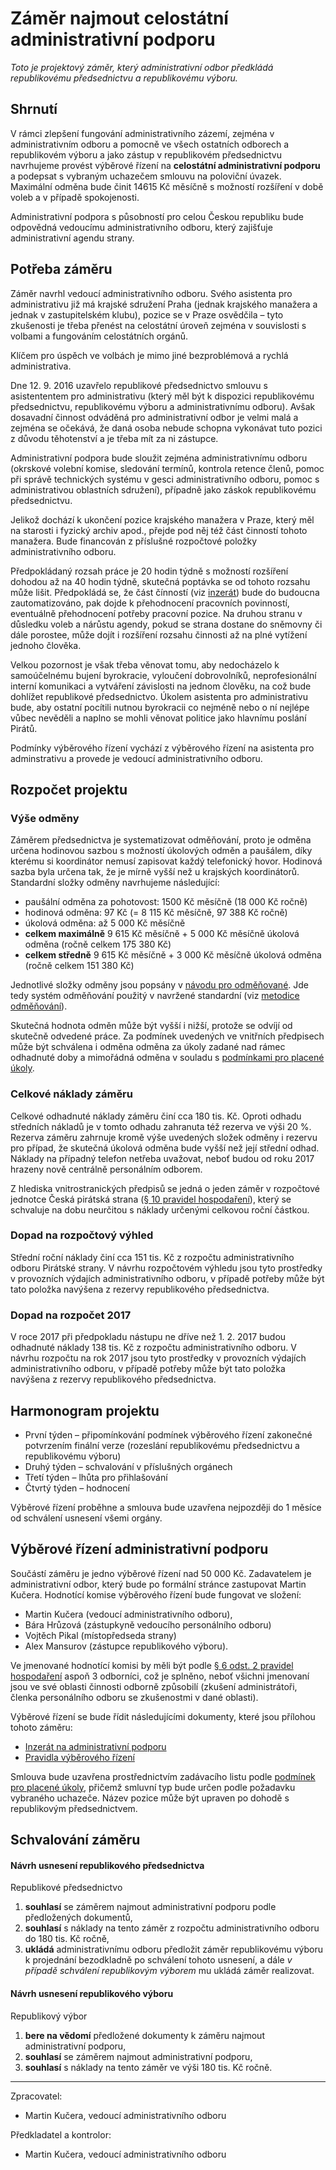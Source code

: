 Záměr najmout celostátní administrativní podporu
========================

*Toto je projektový záměr, který administrativní odbor předkládá republikovému předsednictvu a republikovému výboru.*

Shrnutí
-------

V rámci zlepšení fungování administrativního zázemí, zejména v  administrativním odboru a pomocně ve všech ostatních odborech a republikovém výboru a jako zástup v republikovém předsednictvu navrhujeme provést výběrové řízení na **celostátní administrativní podporu** a podepsat s vybraným uchazečem smlouvu na poloviční úvazek. Maximální odměna bude činit 14615 Kč měsíčně s možností rozšíření v době voleb a v případě spokojenosti.

Administrativní podpora s působností pro celou Českou republiku bude odpovědná vedoucímu administrativního odboru, který zajišťuje administrativní agendu strany.


Potřeba záměru
--------------

Záměr navrhl vedoucí administrativního odboru. Svého asistenta pro administrativu již má krajské sdružení Praha (jednak krajského manažera a jednak v zastupitelském klubu), pozice se v Praze osvědčila – tyto zkušenosti je třeba přenést na celostátní úroveň zejména v souvislosti s  volbami a fungováním celostátních orgánů. 

Klíčem pro úspěch ve volbách je mimo jiné bezproblémová a rychlá administrativa.  
 
Dne 12. 9. 2016 uzavřelo republikové předsednictvo smlouvu s asistententem pro administrativu (který měl být k dispozici republikovému předsednictvu, republikovému výboru a administrativnímu odboru). Avšak dosavadní činnost odváděná pro administrativní odbor je velmi malá a zejména se očekává, že daná osoba nebude schopna vykonávat tuto pozici z důvodu těhotenství a je třeba mít za ni zástupce. 

Administrativní podpora bude sloužit zejména administrativnímu odboru (okrskové volební komise, sledování termínů, kontrola retence členů, pomoc při správě technických systému v gesci administrativního odboru, pomoc s administrativou oblastních sdružení), případně jako záskok republikovému předsednictvu. 

Jelikož dochází k ukončení pozice krajského manažera v Praze, který měl na starosti i fyzický archiv apod., přejde pod něj též část činností tohoto manažera. Bude financován z příslušné rozpočtové položky administrativního odboru. 

Předpokládaný rozsah práce je 20 hodin týdně s možností rozšíření dohodou až na 40 hodin týdně, skutečná poptávka se od tohoto rozsahu může lišit. Předpokládá se, že část čínností (viz [inzerát](readme.md)) bude do budoucna zautomatizováno, pak dojde k přehodnocení pracovních povinností, eventuálně přehodnocení potřeby pracovní pozice. Na druhou stranu v důsledku voleb a nárůstu agendy, pokud se strana dostane do sněmovny či dále porostee, může dojít i rozšíření rozsahu činnosti až na plné vytížení jednoho člověka.

Velkou pozornost je však třeba věnovat tomu, aby nedocházelo k samoúčelnému bujení byrokracie, vyloučení dobrovolníků, neprofesionální interní komunikaci a vytváření závislosti na jednom člověku, na což bude dohlížet republikové předsednictvo. Úkolem asistenta pro administrativu bude, aby ostatní pocítili nutnou byrokracii co nejméně nebo o ní nejlépe vůbec nevěděli a naplno se mohli věnovat politice jako hlavnímu poslání Pirátů.

Podmínky výběrového řízení vychází z výběrového řízení na asistenta pro adminstrativu a provede je vedoucí administrativního odboru. 

Rozpočet projektu
-----------------

### Výše odměny

Záměrem předsednictva je systematizovat odměňování, proto je odměna určena hodinovou sazbou s možností úkolových odměn a paušálem, díky kterému si koordinátor nemusí zapisovat každý telefonický hovor. Hodinová sazba byla určena tak, že je mírně vyšší než u krajských koordinátorů. Standardní složky odměny navrhujeme následující:

* paušální odměna za pohotovost: 1500 Kč měsíčně (18 000 Kč ročně)
* hodinová odměna: 97 Kč (= 8 115 Kč měsíčně, 97 388 Kč ročně) 
* úkolová odměna: až 5 000 Kč měsíčně
* **celkem maximálně** 9 615 Kč měsíčně + 5 000 Kč měsíčně úkolová odměna (ročně celkem 175 380 Kč)
* **celkem středně** 9 615 Kč měsíčně + 3 000 Kč měsíčně úkolová odměna (ročně celkem 151 380 Kč)

Jednotlivé složky odměny jsou popsány v [návodu pro odměňované][navod]. Jde tedy systém odměňování použitý v navržené standardní (viz [metodice odměňování][metodika]). 

Skutečná hodnota odměn může být vyšší i nižší, protože se odvíjí od skutečně odvedené práce. Za podmínek uvedených ve vnitřních předpisech může být schválena i odměna odměna za úkoly zadané nad rámec odhadnuté doby a mimořádná odměna v souladu s [podmínkami pro placené úkoly][podminky]. 

### Celkové náklady záměru

Celkové odhadnuté náklady záměru činí cca 180 tis. Kč. Oproti odhadu středních nákladů je v tomto odhadu zahranuta též rezerva ve výši 20 %. Rezerva záměru zahrnuje kromě výše uvedených složek odměny i rezervu pro případ, že skutečná úkolová odměna bude vyšší než její střední odhad. Náklady na případný telefon netřeba uvažovat, neboť budou od roku 2017 hrazeny nově centrálně personálním odborem. 

Z hlediska vnitrostranických předpisů se jedná o jeden záměr v rozpočtové jednotce Česká pirátská strana ([§ 10 pravidel hospodaření][prah]), který se schvaluje na dobu neurčitou s náklady určenými celkovou roční částkou. 

[prah]: https://www.pirati.cz/rules/prah



### Dopad na rozpočtový výhled

Střední roční náklady činí cca 151 tis. Kč z rozpočtu administrativního odboru Pirátské strany. V návrhu rozpočtovém výhledu jsou tyto prostředky v provozních výdajích administrativního odboru, v případě potřeby může být tato položka navýšena z rezervy republikového předsednictva.


[metodika]: https://redmine.pirati.cz/projects/po/wiki/odmenovani 
[navod]: https://redmine.pirati.cz/projects/po/wiki/Navod-pro-odmenovane


### Dopad na rozpočet 2017

V roce 2017 při předpokladu nástupu ne dříve než 1. 2. 2017 budou odhadnuté náklady 138 tis. Kč z rozpočtu administrativního odboru. V návrhu rozpočtu na rok 2017 jsou tyto prostředky v provozních výdajích administrativního odboru, v případě potřeby může být tato položka navýšena z rezervy republikového předsednictva.  


Harmonogram projektu
--------------------

* První týden – připomínkování podmínek výběrového řízení zakonečné potvrzením finální verze (rozeslání republikovému předsednictvu a republikovému výboru)
* Druhý týden – schvalování v příslušných orgánech
* Třetí týden – lhůta pro přihlašování
* Čtvrtý týden – hodnocení

Výběrové řízení proběhne a smlouva bude uzavřena nejpozději do 1 měsíce od schválení usnesení všemi orgány.

Výběrové řízení administrativní podporu
----------------

Součástí záměru je jedno výběrové řízení nad 50 000 Kč.
Zadavatelem je administrativní odbor, který bude po formální stránce zastupovat Martin Kučera. Hodnotící komise výběrového řízení bude fungovat ve složení: 

* Martin Kučera (vedoucí administrativního odboru),
* Bára Hrůzová (zástupkyně vedoucího personálního odboru)  
* Vojtěch Pikal (místopředseda strany)
* Alex Mansurov (zástupce republikového výboru).

Ve jmenované hodnotící komisi by měli být podle [§ 6 odst. 2 pravidel hospodaření](https://www.pirati.cz/rules/prah#vyberova_rizeni) aspoň 3 odborníci, což je splněno, neboť všichni jmenovaní jsou ve své oblasti činnosti odborně způsobilí (zkušení administrátoři, členka personálního odboru se zkušenostmi v dané oblasti).

Výběrové řízení se bude řídit následujícími dokumenty, které jsou přílohou tohoto záměru:

* [Inzerát na administrativní podporu](readme.md)
* [Pravidla výběrového řízení](pravidla.md)

Smlouva bude uzavřena prostřednictvím zadávacího listu podle [podmínek pro placené úkoly][podminky], přičemž smluvní typ bude určen podle požadavku vybraného uchazeče. Název pozice může být upraven po dohodě s republikovým předsednictvem.

[podminky]: https://github.com/pirati-cz/sablony/blob/4b07ba675434ee634c527909d537122264cc712e/ukoly/podminky/podminky.md

Schvalování záměru
------------------

#### Návrh usnesení republikového předsednictva

Republikové předsednictvo

1. **souhlasí** se záměrem najmout administrativní podporu podle předložených dokumentů,
2. **souhlasí** s náklady na tento záměr z rozpočtu administrativního odboru do 180 tis. Kč ročně,
3. **ukládá** administrativnímu odboru předložit záměr republikovému výboru k projednání bezodkladně po schválení tohoto usnesení, a dále *v případě schválení republikovým výborem* mu ukládá záměr realizovat.

#### Návrh usnesení republikového výboru

Republikový výbor

1. **bere na vědomí** předložené dokumenty k záměru najmout administrativní podporu,
2. **souhlasí** se záměrem najmout administrativní podporu,
3. **souhlasí** s náklady na tento záměr ve výši 180 tis. Kč ročně.


---

Zpracovatel:

* Martin Kučera, vedoucí administrativního odboru

Předkladatel a kontrolor:

* Martin Kučera, vedoucí administrativního odboru
